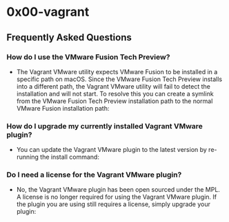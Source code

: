 # 0x00-vagrant

## Frequently Asked Questions

### How do I use the VMware Fusion Tech Preview?

* The Vagrant VMware utility expects VMware Fusion to be installed in a specific path on macOS. Since the VMware Fusion Tech Preview installs into a different path, the Vagrant VMware utility will fail to detect the installation and will not start. To resolve this you can create a symlink from the VMware Fusion Tech Preview installation path to the normal VMware Fusion installation path:
### How do I upgrade my currently installed Vagrant VMware plugin?

* You can update the Vagrant VMware plugin to the latest version by re-running the install command:
### Do I need a license for the Vagrant VMware plugin?

* No, the Vagrant VMware plugin has been open sourced under the MPL. A license is no longer required for using the Vagrant VMware plugin. If the plugin you are using still requires a license, simply upgrade your plugin:

